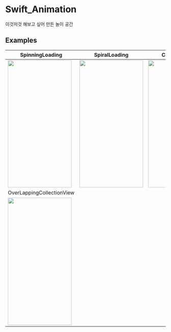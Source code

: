 # Swift_Animation
이것저것 해보고 싶어 만든 놀이 공간


## Examples

|SpinningLoading|SpiralLoading|CardTransition|
|---|---|---|
|<img src="https://user-images.githubusercontent.com/39114237/216038550-0430140f-a648-478d-98a6-f5e635bd203d.gif" width="200" height="400"/>|<img src="https://user-images.githubusercontent.com/39114237/216038311-4b7ed79c-cefa-4b7a-aead-e99e53e1fae7.gif" width="200" height="400"/>|<img src="https://user-images.githubusercontent.com/39114237/216034848-4febc1e7-730f-48b7-a957-177fc484517d.gif" width="200" height="400"/>|
|OverLappingCollectionView|
|<img src="https://user-images.githubusercontent.com/39114237/216813529-edb2b57e-437b-474f-8f33-15fa9296235b.gif" width="200" height="400"/>|
